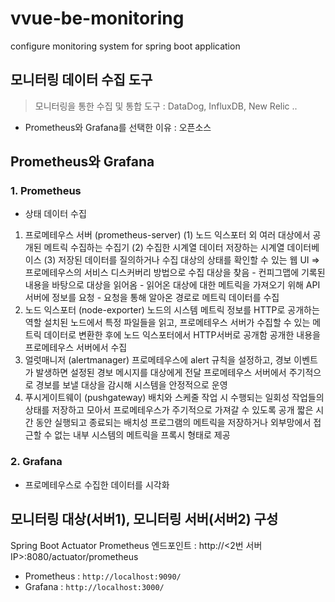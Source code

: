 # vvue-be-monitoring
configure monitoring system for spring boot application

## 모니터링 데이터 수집 도구 
> 모니터링을 통한 수집 및 통합 도구 : DataDog, InfluxDB, New Relic ..

- Prometheus와 Grafana를 선택한 이유 : 오픈소스

## Prometheus와 Grafana
### 1. Prometheus 
- 상태 데이터 수집
1) 프로메테우스 서버 (prometheus-server)
    (1) 노드 익스포터 외 여러 대상에서 공개된 메트릭 수집하는 수집기 
    (2) 수집한 시계열 데이터 저장하는 시계열 데이터베이스
    (3) 저장된 데이터를 질의하거나 수집 대상의 상태를 확인할 수 있는 웹 UI
    => 프로메테우스의 서비스 디스커버리 방법으로 수집 대상을 찾음
        - 컨피그맵에 기록된 내용을 바탕으로 대상을 읽어옴
        - 읽어온 대상에 대한 메트릭을 가져오기 위해 API 서버에 정보를 요청
        - 요청을 통해 알아온 경로로 메트릭 데이터를 수집 
2) 노드 익스포터 (node-exporter)
    노드의 시스템 메트릭 정보를 HTTP로 공개하는 역할
    설치된 노드에서 특정 파일들을 읽고, 프로메테우스 서버가 수집할 수 있는 메트릭 데이터로 변환한 후에 노드 익스포터에서 HTTP서버로 공개함
    공개한 내용을 프로메테우스 서버에서 수집
3) 얼럿매니저 (alertmanager)
    프로메테우스에 alert 규칙을 설정하고, 경보 이벤트가 발생하면 설정된 경보 메시지를 대상에게 전달
    프로메테우스 서버에서 주기적으로 경보를 보낼 대상을 감시해 시스템을 안정적으로 운영  
4) 푸시게이트웨이 (pushgateway)
    배치와 스케줄 작업 시 수행되는 일회성 작업들의 상태를 저장하고 모아서 프로메테우스가 주기적으로 가져갈 수 있도록 공개
    짧은 시간 동안 실행되고 종료되는 배치성 프로그램의 메트릭을 저장하거나 외부망에서 접근할 수 없는 내부 시스템의 메트릭을 프록시 형태로 제공  

### 2. Grafana
- 프로메테우스로 수집한 데이터를 시각화 

## 모니터링 대상(서버1), 모니터링 서버(서버2) 구성
Spring Boot Actuator Prometheus 엔드포인트 : http://<2번 서버 IP>:8080/actuator/prometheus

- Prometheus : `http://localhost:9090/`
- Grafana : `http://localhost:3000/`
